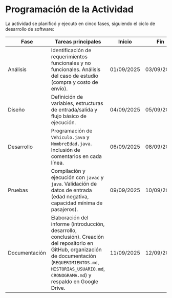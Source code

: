 # Programación de la Actividad

La actividad se planificó y ejecutó en cinco fases, siguiendo el ciclo de desarrollo de software:

| Fase          | Tareas principales | Inicio     | Fin        | Estado      |
|---------------|-------------------|------------|------------|-------------|
| Análisis      | Identificación de requerimientos funcionales y no funcionales. Análisis del caso de estudio (compra y costo de envío). | 01/09/2025 | 03/09/2025 | Done |
| Diseño        | Definición de variables, estructuras de entrada/salida y flujo básico de ejecución. | 04/09/2025 | 05/09/2025 | Done |
| Desarrollo    | Programación de `Vehiculo.java` y `NombreEdad.java`. Inclusión de comentarios en cada línea. | 06/09/2025 | 08/09/2025 | Done |
| Pruebas       | Compilación y ejecución con `javac` y `java`. Validación de datos de entrada (edad negativa, capacidad mínima de pasajeros). | 09/09/2025 | 10/09/2025 | Done |
| Documentación | Elaboración del informe (introducción, desarrollo, conclusión). Creación del repositorio en GitHub, organización de documentación (`REQUERIMIENTOS.md`, `HISTORIAS_USUARIO.md`, `CRONOGRAMA.md`) y respaldo en Google Drive. | 11/09/2025 | 12/09/2025 | In progress |
